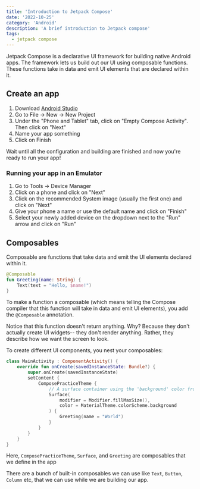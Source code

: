 ```yaml
---
title: 'Introduction to Jetpack Compose'
date: '2022-10-25'
category: 'Android'
description: 'A brief introduction to Jetpack compose'
tags:
  - jetpack compose
---
```


Jetpack Compose is a declarative UI framework for building native Android apps. The framework lets us build out our UI using composable functions. These functions take in data and emit UI elements that are declared within it.

## Create an app

1. Download [Android Studio](https://developer.android.com/studio)
2. Go to File -> New -> New Project
3. Under the "Phone and Tablet" tab, click on "Empty Compose Activity". Then click on "Next"
4. Name your app something
5. Click on Finish

Wait until all the configuration and building are finished and now you're ready to run your app!

### Running your app in an Emulator

1. Go to Tools -> Device Manager 
2. Click on a phone and click on "Next"
3. Click on the recommended System image (usually the first one) and click on "Next"
4. Give your phone a name or use the default name and click on "Finish"
5. Select your newly added device on the dropdown next to the "Run" arrow and click on "Run"

## Composables

Composable are functions that take data and emit the UI elements declared within it.

```kotlin
@Composable  
fun Greeting(name: String) {  
    Text(text = "Hello, $name!")  
}
```

To make a function a composable (which means telling the Compose compiler that this function will take in data and emit UI elements), you add the `@Composable` annotation.

Notice that this function doesn't return anything. Why? Because they don't actually create UI widgets-- they don't render anything. Rather, they describe how we want the screen to look. 

To create different UI components, you nest your composables:

```kotlin
class MainActivity : ComponentActivity() {  
    override fun onCreate(savedInstanceState: Bundle?) {  
        super.onCreate(savedInstanceState)  
        setContent {  
            ComposePracticeTheme {  
                // A surface container using the 'background' color from the theme  
                Surface(  
                    modifier = Modifier.fillMaxSize(),  
                    color = MaterialTheme.colorScheme.background  
                ) {  
                    Greeting(name = "World")  
                }  
            }        
		}    
	}  
}
```
    
Here, `ComposePracticeTheme`, `Surface`, and `Greeting` are composables that we define in the app

There are a bunch of built-in composables we can use like `Text`, `Button`, `Column` etc, that we can use while we are building our app.





